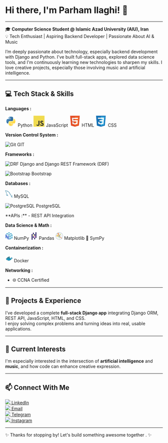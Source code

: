 
# Hi there, I'm Parham Ilaghi! 👋
---

🎓 **Computer Science Student @ Islamic Azad University (AIU), Iran**  
💡 Tech Enthusiast | Aspiring Backend Developer | Passionate About AI & Music

I’m deeply passionate about technology, especially backend development with Django and Python. I’ve built full-stack apps, explored data science tools, and I'm continuously learning new technologies to sharpen my skills. I love creative projects, especially those involving music and artificial intelligence.

---

## 💻 Tech Stack & Skills

**Languages :**
<p>
<img src="https://raw.githubusercontent.com/devicons/devicon/master/icons/python/python-original.svg" width="36" height="36" alt="Python" /> Python  
<img src="https://raw.githubusercontent.com/devicons/devicon/master/icons/javascript/javascript-original.svg" width="36" height="36" alt="JavaScript" /> JavaScript  
<img src="https://raw.githubusercontent.com/devicons/devicon/master/icons/html5/html5-original.svg" width="36" height="36" alt="HTML5" /> HTML  
<img src="https://raw.githubusercontent.com/devicons/devicon/master/icons/css3/css3-original.svg" width="36" height="36" alt="CSS3" /> CSS  
</p>

**Version Control System :**
<p>
<img src="https://raw.githubusercontent.com/danielcranney/readme-generator/main/public/icons/skills/git-colored.svg" width="26" height="26" alt="Git" />  GIT
</p>

**Frameworks :**
<p>
<img src="https://raw.githubusercontent.com/danielcranney/readme-generator/main/public/icons/skills/django-colored-dark.svg"  width="24" height="24" alt="DRF">
 Django and Django REST Framework (DRF)
</p>
<p>
<img src="https://raw.githubusercontent.com/danielcranney/readme-generator/main/public/icons/skills/bootstrap-colored.svg" width="24" height="24" alt="Bootstrap" /> Bootstrap  
</p>

**Databases :**
<p>
<img src="https://raw.githubusercontent.com/devicons/devicon/master/icons/mysql/mysql-original.svg" width="24" height="24" alt="MySQL" /> MySQL
</p>
<p>
<img src="https://upload.wikimedia.org/wikipedia/commons/2/29/Postgresql_elephant.svg"  width="24" height="24" alt="PostgreSQL" /> PostgreSQL
</p>
**APIs :**
- REST API Integration

**Data Science & Math :**
<p>
<img src="https://raw.githubusercontent.com/devicons/devicon/master/icons/numpy/numpy-original.svg" width="24" height="24" alt="NumPy" /> NumPy  
<img src="https://raw.githubusercontent.com/devicons/devicon/master/icons/pandas/pandas-original.svg" width="24" height="24" alt="Pandas" /> Pandas  
<img src="https://raw.githubusercontent.com/devicons/devicon/master/icons/matplotlib/matplotlib-original.svg" width="24" height="24" alt="Matplotlib" /> Matplotlib  
🧮 SymPy
</p>

**Containerization :**
<p>
<img src="https://raw.githubusercontent.com/devicons/devicon/master/icons/docker/docker-original.svg" width="24" height="24" alt="Docker" /> Docker  
</p>

**Networking :**
- 🌐 CCNA Certified
---

## 🚀 Projects & Experience
I’ve developed a complete **full-stack Django app** integrating Django ORM, REST API, JavaScript, HTML, and CSS.  
I enjoy solving complex problems and turning ideas into real, usable applications.

---

## 🎯 Current Interests

I'm especially interested in the intersection of **artificial intelligence** and **music**, and how code can enhance creative expression.

---

## 📫 Connect With Me

[<img src="https://img.icons8.com/color/48/linkedin.png" width="24"/> LinkedIn](https://www.linkedin.com/in/parham-ilaghi)  
[<img src="https://img.icons8.com/fluency/48/email.png" width="24"/> Email](mailto:parham.ilaghi@gmail.com)  
[<img src="https://img.icons8.com/fluency/48/telegram-app.png" width="24"/> Telegram](https://t.me/parhameee)  
[<img src="https://img.icons8.com/color/48/instagram-new--v1.png" width="24"/> Instagram](https://www.instagram.com/prv.parham/)

---

✨ Thanks for stopping by! Let's build something awesome together . ✨ 




